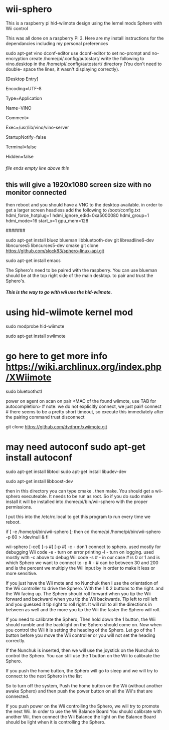 # wii-sphero
This is a raspberry pi hid-wiimote design using the lernel mods
Sphero with Wii control

This was all done on a raspberry PI 3. Here are my install instructions for the dependancies including my personal preferences

sudo apt-get vino dconf-editor
use dconf-editor to set no-prompt and no-encryption
create /home/pi/.config/autostart/
write the following to vino.desktop in the /home/pi/.config/autostart/ directory (You don't need to double-
space the lines, it wasn't displaying correctly).

[Desktop Entry]

Encoding=UTF-8

Type=Application

Name=VINO

Comment=

Exec=/usr/lib/vino/vino-server

StartupNotify=false

Terminal=false

Hidden=false

###### file ends empty line above this

## this will give a 1920x1080 screen size with no monitor connected
then reboot and you should have a VNC to the desktop available.
in order to get a larger screen headless add the following to /boot/config.txt
hdmi_force_hotplug=1
hdmi_ignore_edid=0xa5000080 
hdmi_group=1
hdmi_mode=16
start_x=1
gpu_mem=128

#######

sudo apt-get install bluez blueman libbluetooth-dev git libreadline6-dev libncurses5 libncurses5-dev cmake
git clone https://github.com/slock83/sphero-linux-api.git

sudo apt-get install emacs

The Sphero's need to be paired with the raspberry. You can use blueman should be at the top right
side of the main desktop. to pair and trust the Sphero's. 

##### This is the way to  go with wii use the hid-wiimote.
#
# using hid-wiimote kernel mod

sudo modprobe hid-wiimote

sudo apt-get install xwiimote

# go here to get more info https://wiki.archlinux.org/index.php/XWiimote

sudo bluetoothctl

power on
agent on
<press red sync button>
scan on
pair <MAC of the found wiimote, use TAB for autocompletion>           # note: we do not explicitly connect, we just pair!
connect <MAC of the wiimote>                                          # there seems to be a pretty short timeout, so execute this immediately after the pairing command
trust <MAC of the wiimote>
disconnect <MAC of the wiimote>

git clone https://github.com/dvdhrm/xwiimote.git

# may need autoconf sudo apt-get install autoconf
sudo apt-get install libtool
sudo apt-get install libudev-dev

sudo apt-get install libboost-dev

then in this directory you can type cmake . then make. You should get a wii-sphero
executeable. It needs to be run as root. So if you do sudo make install it will be installed into /home/pi/bin/wii-sphero with 
the proper permissions.

I put this into the /etc/rc.local to get this program to run every time we reboot.

if [ -e /home/pi/bin/wii-sphero ]; then
   cd /home/pi
   /home/pi/bin/wii-sphero -p 60 > /dev/null &
fi

wii-sphero [-cel] [-s #] [-p #]
-c - don't connect to sphero. used mostly for debugging Wii code
-e - turn on error printing
-l - turn on logging. used mostly with -c above to debug Wii code
-s # - in our case # is 0 or 1 and is which Sphero we want to connect to
-p # - # can be between 30 and 200 and is the percent we multiply the Wii input by in order to make it less or more
      sensitive.

If you just have the Wii mote and no Nunchuk then I use the orientation of the Wii controller to drive the Sphero. With the 1 & 2 
buttons to the right. and the Wii facing up. The Sphero should roll forward when you tip the Wii forward and backward when you
tip the Wii backwards. Tip left to roll left and you guessed it tip right to roll right. It will roll to all the directions in
between as well and the more you tip the Wii the faster the Sphero will roll.

If you need to calibrate the Sphero, Then hold down the 1 button, the Wii should rumble and the backlight on the Sphero
should come on. Now when you control the Wii it is setting the heading of the Sphero. Let go of the 1 button before you move
the Wii controller or you will not set the heading correctly.

If the Nunchuk is inserted, then we will use the joystick on the Nunchuk to control the Sphero. You can still use the 1 button
on the Wii to calibrate the Sphero.

If you push the home button, the Sphero will go to sleep and we will try to connect to the next Sphero in the list

So to turn off the system, Push the home button on the Wii (without another awake Sphero) and then push the power button
on all the Wii's that are connected. 

If you push power on the Wii controlling the Sphero, we will try to promote the next Wii. In order to use the Wi Balance Board
You should calibrate with another Wii, then connect the Wii Balance the light on the Balance Board should be light when it is
controlling the Sphero.
